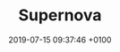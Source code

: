 ---
title: Supernova
intro: Supernova allows you to create animations, navigations, localizations, get production code.
link: http://www.supernova.io
category:
- Design-to-code
image: "/assets/images/supernova.svg"
date: 2019-07-15 09:37:46 +0100
---